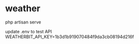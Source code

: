 # weather
php artisan serve

update .env to test API
WEATHERBIT_API_KEY=1b3d1b919070484f9da3cb08194d216f